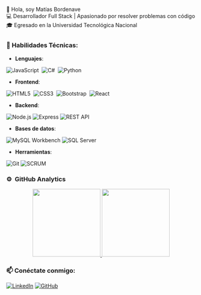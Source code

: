 
👋 Hola, soy Matías Bordenave  
💻 Desarrollador Full Stack | Apasionado por resolver problemas con código  
🎓 Egresado en la Universidad Tecnológica Nacional 



## 

### 🚀 Habilidades Técnicas:
- **Lenguajes**:
  
![JavaScript](https://img.shields.io/badge/javascript-%23323330.svg?style=for-the-badge&logo=javascript&logoColor=%23F7DF1E)&nbsp;
![C#](https://img.shields.io/badge/csharp-%2300599C.svg?style=for-the-badge&logo=c%2B%2B&logoColor=white)&nbsp;
![Python](https://img.shields.io/badge/python-3670A0?style=for-the-badge&logo=python&logoColor=ffdd54)&nbsp;



- **Frontend**:
  
![HTML5](https://img.shields.io/badge/html5-%23E34F26.svg?style=for-the-badge&logo=html5&logoColor=white)&nbsp;
![CSS3](https://img.shields.io/badge/css3-%231572B6.svg?style=for-the-badge&logo=css3&logoColor=white)&nbsp;
![Bootstrap](https://img.shields.io/badge/bootstrap-%23563D7C.svg?style=for-the-badge&logo=bootstrap&logoColor=white)&nbsp;
![React](https://img.shields.io/badge/React-%2300599C.svg?style=for-the-badge&logo=React&logoColor=white)&nbsp;

- **Backend**:
  
![Node.js](https://img.shields.io/badge/Node.js-339933?style=for-the-badge&logo=node.js&logoColor=white)
![Express](https://img.shields.io/badge/Express-000000?style=for-the-badge&logo=express&logoColor=white)
![REST API](https://img.shields.io/badge/REST%20API-25D366?style=for-the-badge&logo=api&logoColor=white)

- **Bases de datos**:

![MySQL Workbench](https://img.shields.io/badge/MySQL%20Workbench-4479A1?style=for-the-badge&logo=mysql&logoColor=white)
![SQL Server](https://img.shields.io/badge/SQL%20Server-CC2927?style=for-the-badge&logo=microsoft-sql-server&logoColor=white)

- **Herramientas**:

![Git](https://img.shields.io/badge/Git-F05032?style=for-the-badge&logo=git&logoColor=white) 
![SCRUM](https://img.shields.io/badge/SCRUM-FF6F00?style=for-the-badge&logo=scrum&logoColor=white)



### ⚙️ &nbsp;GitHub Analytics

<p align="center">
  <a href="https://github.com/MatuqE">
    <img height="180em" src="https://github-readme-stats-eight-theta.vercel.app/api?username=MatuqE&show_icons=true&theme=algolia&include_all_commits=true&count_private=true"/>
  </a>
  <a href="https://github.com/MatuqE">
    <img height="180em" src="https://github-readme-stats-eight-theta.vercel.app/api/top-langs/?username=MatuqE&layout=compact&langs_count=8&theme=algolia"/>
  </a>
</p>

### 📫 Conéctate conmigo:
[![LinkedIn](https://img.shields.io/badge/-LinkedIn-blue?style=flat&logo=LinkedIn&logoColor=white)](https://linkedin.com/in/matias-federico-bordenave-221986251/) [![GitHub](https://img.shields.io/badge/-GitHub-black?style=flat&logo=GitHub&logoColor=white)](https://github.com/matuqe)  

